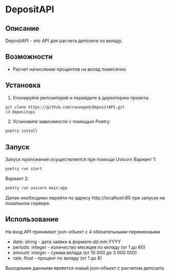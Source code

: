 # DepositAPI

## Описание
DepositAPI - это API для расчета депозита по вкладу.

## Возможности

- Расчет начисление процентов на вклад помесячно

## Установка

1. Клонируйте репозиторий и перейдите в директорию проекта:

```bash
git clone https://github.com/razeegod/DepositAPI.git
cd depositapi
 ```

2. Установите зависимости с помощью Poetry:

```bash
poetry install
```

## Запуск

Запуск приложения осуществляется при помощи Uvicorn
Вариант 1:
```bash
poetry run start
```
Вариант 2:
```bash
poetry run uvicorn main:app
```
Далее необходимо перейти по адресу  http://localhost:80 при запуске на локальном сервере.

## Использование
На вход API принимает json-объект с 4 обязательными переменными

- date: string - дата заявки в формате dd.mm.YYYY
- periods: integer - количество месяцев по вкладу (от 1 до 60)
- amount: integer - сумма вклада (от 10 000 до 3 000 000)
- rate: float - процент по вкладу (от 1 до 8)

Выходными данными является новый json-объект с расчетом депозита.